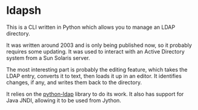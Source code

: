 # ldapsh

This is a CLI written in Python which allows you to manage an LDAP directory.

It was written around 2003 and is only being published now, so it probably requires some updating.
It was used to interact with an Active Directory system from a Sun Solaris server.

The most interesting part is probably the editing feature, which takes the LDAP entry, converts it
to text, then loads it up in an editor. It identifies changes, if any, and writes them back to the directory.

It relies on the [python-ldap](https://github.com/python-ldap/python-ldap) library to do its work.
It also has support for Java JNDI, allowing it to be used from Jython.
